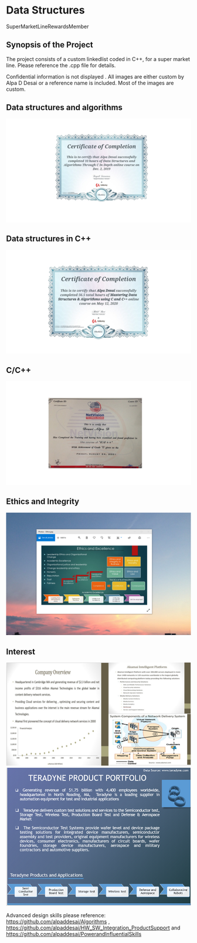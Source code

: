# Data Structures
SuperMarketLineRewardsMember

## Synopsis of the Project

The project consists of a custom linkedlist coded in C++, for a super market line. Please reference the .cpp file for details.

Confidential information is not displayed . All images are either custom by Alpa D Desai or a reference name is included. Most of the images are custom. 

## Data structures and algorithms
![image](DataStructuresC.jpg)

## Data structures in C++
![image](DataStructuresAlgorithmsCertificate.jpg)

## C/C++
![image](C_Cplusplus.jpg)

## Ethics and Integrity
![image](EthicsandExcellence.png)

## Interest 
![image](image1.jpg)
![image](image_1.png)

Advanced design skills please reference: https://github.com/alpaddesai/Algorithms , https://github.com/alpaddesai/HW_SW_Integration_ProductSupport and https://github.com/alpaddesai/PowerandInfluentialSkills
